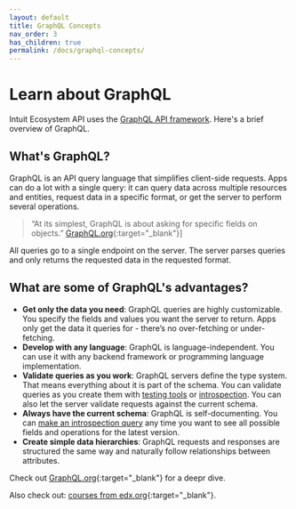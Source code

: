 ```yaml
---
layout: default
title: GraphQL Concepts
nav_order: 3
has_children: true
permalink: /docs/graphql-concepts/
---
```


# Learn about GraphQL

Intuit Ecosystem API uses the [GraphQL API framework](https://graphql.org/). Here's a brief overview of GraphQL.

## What's GraphQL?

GraphQL is an API query language that simplifies client-side requests. Apps can do a lot with a single query: it can query data across multiple resources and entities, request data in a specific format, or get the server to perform several operations. 

> “At its simplest, GraphQL is about asking for specific fields on objects.” [GraphQL.org](https://graphql.org){:target="_blank"}]

All queries go to a single endpoint on the server. The server parses queries and only returns the requested data in the requested format. 

## What are some of GraphQL's advantages?

- **Get only the data you need**: GraphQL queries are highly customizable. You specify the fields and values you want the server to return. Apps only get the data it queries for - there’s no over-fetching or under-fetching.
- **Develop with any language**: GraphQL is language-independent. You can use it with any backend framework or programming language implementation.
- **Validate queries as you work**: GraphQL servers define the type system. That means everything about it is part of the schema. You can validate queries as you create them with [testing tools](https://intuitdeveloper.github.io/intuit-api-docs/docs/getting-started/graphql-ide/) or [introspection](https://intuitdeveloper.github.io/intuit-api-docs/docs/graphql-concepts/introspection/). You can also let the server validate requests against the current schema.
- **Always have the current schema**: GraphQL is self-documenting. You can [make an introspection query](https://intuitdeveloper.github.io/intuit-api-docs/docs/graphql-concepts/introspection/) any time you want to see all possible fields and operations for the latest version. 
- **Create simple data hierarchies**: GraphQL requests and responses are structured the same way and naturally follow relationships between attributes.

Check out [GraphQL.org](https://graphql.org/){:target="_blank"} for a deepr dive.

Also check out: [courses from edx.org](https://www.edx.org/course/exploring-graphql-a-query-language-for-apis){:target="_blank"}.